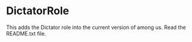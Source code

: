 # DictatorRole
This adds the Dictator role into the current version of among us. Read the README.txt file.
